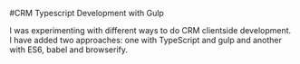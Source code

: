 #CRM Typescript Development with Gulp

I was experimenting with different ways to do CRM clientside development. I have added two approaches: one with TypeScript
and gulp and another with ES6, babel and browserify.
